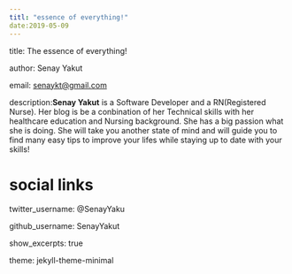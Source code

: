```yaml
---
titl: "essence of everything!"
date:2019-05-09
---
```


title: The essence of everything!

author: Senay Yakut

email: senaykt@gmail.com

description:**Senay Yakut** is a Software Developer and a RN(Registered Nurse). Her blog is be a conbination of her Technical skills with her healthcare education and Nursing background. She has a big passion what she is doing. She will take you another state of mind and will guide you to find many easy tips to improve your lifes while staying up to date with your skills!

 
# social links
twitter_username: @SenayYaku

github_username:  SenayYakut

show_excerpts: true

theme: jekyll-theme-minimal
